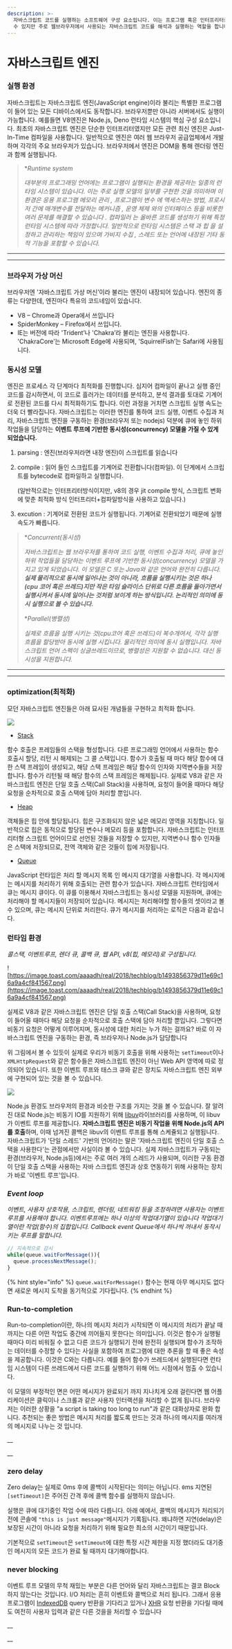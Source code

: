 ```yaml
---
description: >-
  자바스크립트 코드를 실행하는 소프트웨어 구성 요소입니다. 이는 프로그램 혹은 인터프리터를 말합니다. 서로다른 환경에서 여러 목적으로 사용될
  수 있지만 주로 웹브라우저에서 사용되는 자바스크립트 코드를 해석과 실행하는 역할을 합니다.
---
```


# 자바스크립트 엔진



### **실행 환경**

자바스크립트는 자바스크립트 엔진(JavaScript engine)이라 불리는 특별한 프로그램이 들어 있는 모든 디바이스에서도 동작합니다. 브라우저뿐만 아니라 서버에서도 실행이 가능합니다. 예를들면 V8엔진은 Node.js, Deno 런타임 시스템의 핵심 구성 요소입니다. 최초의 자바스크립트 엔진은 단순한 인터프리터였지만 모든 관련 최신 엔진은 Just-In-Time 컴파일을 사용합니다. 일반적으로 엔진은 여러 웹 브라우저 공급업체에서 개발하며 각각의 주요 브라우저가 있습니다. 브라우저에서 엔진은 DOM을 통해 렌더링 엔진과 함께 실행됩니다.

> \*_Runtime system_
>
> _대부분의 프로그래밍 언어에는 프로그램이 실행되는 환경을 제공하는 일종의 런타임 시스템이 있습니다. 이는 주로 실행 모델의 일부를 구현한 것을 의미하며 이 환경은 응용 프로그램 메모리 관리 , 프로그램이 변수 에 액세스하는 방법, 프로시저 간에 매개변수를 전달하는 메커니즘 , 운영 체제 와의 인터페이스 등을 비롯한 여러 문제를 해결할 수 있습니다 . 컴파일러 는 올바른 코드를 생성하기 위해 특정 런타임 시스템에 따라 가정합니다. 일반적으로 런타임 시스템은 스택 과 힙 을 설정하고 관리하는 책임이 있으며 가비지 수집 , 스레드 또는 언어에 내장된 기타 동적 기능을 포함할 수 있습니다._&#x20;

****

****

### 브라우저 가상 머신&#x20;

브라우저엔 '자바스크립트 가상 머신’이라 불리는 엔진이 내장되어 있습니다. 엔진의 종류는 다양한데, 엔진마다 특유의 코드네임이 있습니다.

* V8 – Chrome과 Opera에서 쓰입니다
* SpiderMonkey – Firefox에서 쓰입니다.
* IE는 버전에 따라 'Trident’나 'Chakra’라 불리는 엔진을 사용합니다. 'ChakraCore’는 Microsoft Edge에 사용되며, 'SquirrelFish’는 Safari에 사용됩니다.





### 동시성 모델&#x20;

엔진은 프로세스 각 단계마다 최적화를 진행합니다. 심지어 컴파일이 끝나고 실행 중인 코드를 감시하면서, 이 코드로 흘러가는 데이터를 분석하고, 분석 결과를 토대로 기계어로 전환된 코드를 다시 최적화하기도 합니다. 이런 과정을 거치면 스크립트 실행 속도는 더욱 더 빨라집니다. 자바스크립트는 이러한 엔진를 통하여 코드 실행, 이벤트 수집과 처리, 자바스크립트 엔진을 구동하는 환경(브라우저 또는 nodejs) 덕분에 큐에 놓인 하위 작업들을 담당하는 **이벤트 루프에 기반한 동시성(concurrency) 모델을 가질 수 있게 되었습니다.**

1. parsing : 엔진(브라우저라면 내장 엔진)이 스크립트를 읽습니다
2.  compile : 읽어 들인 스크립트를 기계어로 전환합니다(컴파일). 이 단계에서 스크립트를 bytecode로 컴파일하고 실행합니다.

    (일반적으로는 인터프리터방식이지만, v8의 경우 jit compile 방식, 스크립트 변화에 맞춘 최적화 방식 인터프리터+컴파일방식을 사용하고 있습니다.)
3. excution : 기계어로 전환된 코드가 실행됩니다. 기계어로 전환되었기 때문에 실행 속도가 빠릅니다.

> \*_Concurrent(동시성)_
>
> _자바스크립트는 웹 브라우저를 통하여 코드 실행, 이벤트 수집과 처리, 큐에 놓인 하위 작업들을 담당하는 이벤트 루프에 기반한 동시성(concurrency) 모델을 가지고 있게 되었습니다. 이 모델은 C 또는 Java와 같은 언어와 완전히 다릅니다. **실제 물리적으로 동시에 일어나는 것이 아니라, 흐름을 실행시키는 것은 하나(cpu 코어 혹은 쓰레드)지만 작은 타임 슬라이스 단위로 다른 흐름을 돌아가면서 실행시켜서 동시에 일어나는 것처럼 보이게 하는 방식입니다. 논리적인 의미에 동시 실행으로 볼 수 있습니다.**_
>
> \*_Parallel(병렬성)_
>
> _실제로 흐름을 실행 시키는 것(cpu코어 혹은 쓰레드)이 복수개여서, 각각 실행 흐름을 할당받아 동시에 실행 시킵니다. 물리적인 의미에 동시 실행입니다. 자바스크립트 언어 스펙이 싱글쓰레드이므로, 병렬성은 지원할 수 없습니다. 대신 동시성을 지원합니다._

****

****

### **optimization(최적화)**

모던 자바스크립트 엔진들은 아래 묘사된 개념들을 구현하고 최적화 합니다.



![](../.gitbook/assets/image.png)

* [Stack](https://developer.mozilla.org/ko/docs/Web/JavaScript/EventLoop#stack)&#x20;

함수 호출은 프레임들의 스택을 형성합니다. 다른 프로그래밍 언어에서 사용하는 함수 호출시 할당, 리턴 시 해제되는 그 콜 스택입니다. 함수가 호출될 때 마다 해당 함수에 대한 스택 프레임이 생성되고, 해당 스택 프레임은 해당 함수의 인자와 지역변수들을 저장합니다. 함수가 리턴될 때 해당 함수의 스택 프레임은 해제됩니다. 실제로 V8과 같은 자바스크립트 엔진은 단일 호출 스택(Call Stack)을 사용하며, 요청이 들어올 때마다 해당 요청을 순차적으로 호출 스택에 담아 처리할 뿐입니다.

* [Heap](https://developer.mozilla.org/ko/docs/Web/JavaScript/EventLoop#heap)&#x20;

객체들은 힙 안에 할당됩니다. 힙은 구조화되지 않은 넓은 메모리 영역을 지칭합니다. 일반적으로 힙은 동적으로 할당된 변수나 메모리 등을 포함합니다. 자바스크립트는 인터프리터형 스크립트 언어이므로 선언된 것들을 저장할 수 있지만, 지역변수나 함수 인자들은 스택에 저장되므로, 전역 객체와 같은 것들이 힙에 저장됩니다.

* [Queue](https://developer.mozilla.org/ko/docs/Web/JavaScript/EventLoop#queue)

JavaScript 런타임은 처리 할 메시지 목록 인 메시지 대기열을 사용합니다. 각 메시지에는 메시지를 처리하기 위해 호출되는 관련 함수가 있습니다. 자바스크립트 런타임에서 큐는 메시지 큐이다. 이 큐를 이용해서 자바스크립트는 동시성 모델을 지원하며, 큐에는 처리해야 할 메시지들이 저장되어 있습니다. 메시지는 처리해야할 함수들의 셋이라고 볼 수 있으며, 큐는 메시지 단위로 처리한다. 큐가 메시지를 처리하는 로직은 다음과 같습니다.







### 런타임 환경

_콜스택, 이벤트루프, 렌더 큐, 콜백 큐, 웹 API, v8(힙, 메모리)로 구성됩니다._

![https://image.toast.com/aaaadh/real/2018/techblog/b1493856379d11e69c16a9a4cf841567.png](https://image.toast.com/aaaadh/real/2018/techblog/b1493856379d11e69c16a9a4cf841567.png)

실제로 V8과 같은 자바스크립트 엔진은 단일 호출 스택(Call Stack)을 사용하며, 요청이 들어올 때마다 해당 요청을 순차적으로 호출 스택에 담아 처리할 뿐입니다. 그렇다면 비동기 요청은 어떻게 이루어지며, 동시성에 대한 처리는 누가 하는 걸까요? 바로 이 자바스크립트 엔진을 구동하는 환경, 즉 브라우저나 Node.js가 담당합니다

위 그림에서 볼 수 있듯이 실제로 우리가 비동기 호출을 위해 사용하는 `setTimeout`이나 `XMLHttpRequest`와 같은 함수들은 자바스크립트 엔진이 아닌 Web API 영역에 따로 정의되어 있습니다. 또한 이벤트 루프와 태스크 큐와 같은 장치도 자바스크립트 엔진 외부에 구현되어 있는 것을 볼 수 있습니다.



![](https://image.toast.com/aaaadh/real/2018/techblog/Bt5ywJrIEAAKJQt.jpg)

Node.js 환경도 브라우저의 환경과 비슷한 구조를 가지는 것을 볼 수 있습니다. 잘 알려진 대로 Node.js는 비동기 IO를 지원하기 위해 [libuv](https://libuv.org/)라이브러리를 사용하며, 이 libuv가 이벤트 루프를 제공합니다. **자바스크립트 엔진은 비동기 작업을 위해 Node.js의 API를 호출**하며, 이때 넘겨진 콜백은 libuv의 이벤트 루프를 통해 스케쥴되고 실행됩니다. 자바스크립트가 '단일 스레드' 기반의 언어라는 말은 '자바스크립트 엔진이 단일 호출 스택을 사용한다'는 관점에서만 사실이라 볼 수 있습니다. 실제 자바스크립트가 구동되는 환경(브라우저, Node.js등)에서는 주로 여러 개의 스레드가 사용되며, 이러한 구동 환경이 단일 호출 스택을 사용하는 자바 스크립트 엔진과 상호 연동하기 위해 사용하는 장치가 바로 '이벤트 루프'입니다.





### _Event loop_

_이벤트, 사용자 상호작용, 스크립트, 렌더링, 네트워킹 등을 조정하려면 사용자는 이벤트루프를 사용해야 합니다. 이벤트루프에는 하나 이상의 작업대기열이 있습니다 작업대기열이란 작업(함수)의 집합입니다. Callback event Queue에서 하나씩 꺼내서 동작시키는 루프를 말합니다._

```jsx
// 지속적으로 감시
while(queue.waitForMessage()){
  queue.processNextMessage();
}
```

{% hint style="info" %}
`queue.waitForMessage()` 함수는 현재 아무 메시지도 없다면 새로운 메시지 도착을 동기적으로 기다립니다.
{% endhint %}





### Run-to-completion

Run-to-completion이란, 하나의 메시지 처리가 시작되면 이 메시지의 처리가 끝날 때까지는 다른 어떤 작업도 중간에 끼어들지 못한다는 의미입니다. 이것은 함수가 실행될 때마다 미리 비워질 수 없고 다른 코드가 실행되기 전에 완전히 실행되며 함수가 조작하는 데이터를 수정할 수 있다는 사실을 포함하여 프로그램에 대한 추론을 할 때 좋은 속성을 제공합니다. 이것은 C와는 다릅니다. 예를 들어 함수가 쓰레드에서 실행된다면 런타임 시스템이 다른 쓰레드에서 다른 코드를 실행하기 위해 어느 시점에서 멈출 수 있습니다.

이 모델의 부정적인 면은 어떤 메시지가 완료되기 까지 지나치게 오래 걸린다면 웹 어플리케이션은 클릭이나 스크롤과 같은 사용자 인터랙션을 처리할 수 없게 됩니다. 브라우저는 이러한 상황을 "a script is taking too long to run"과 같은 대화상자로 완화 합니다. 추천되는 좋은 방법은 메시지 처리를 짧도록 만드는 것과 하나의 메시지를 여러개의 메시지로 나누는 것 입니다.

__

__

### zero delay

Zero delay는 실제로 0ms 후에 콜백이 시작된다는 의미는 아닙니다. `0`ms 지연된 `[setTimeout]`은 주어진 간격 후에 콜백 함수를 실행하지 않습니다.

실행은 큐에 대기중인 작업 수에 따라 다릅니다. 아래 예에서, 콜백의 메시지가 처리되기 전에 콘솔에 `"this is just message"`메시지가 기록됩니다. 왜냐하면 지연(delay)은 보장된 시간이 아니라 요청을 처리하기 위해 필요한 최소의 시간이기 때문입니다.

기본적으로 `setTimeout`은 `setTimeout`에 대한 특정 시간 제한을 지정 했더라도 대기중인 메시지의 모든 코드가 완료 될 때까지 대기해야합니다.





### never blocking

이벤트 루프 모델의 무척 재밌는 부분은 다른 언어와 달리 자바스크립트는 결코 Block하지 않는다는 것입니다. I/O 처리는 흔히 이벤트와 콜백으로 처리 됩니다. 그래서 응용프로그램이 [IndexedDB](https://developer.mozilla.org/ko/docs/Web/API/IndexedDB\_API) query 반환을 기다리고 있거나 [XHR](https://developer.mozilla.org/ko/docs/Web/API/XMLHttpRequest) 요청 반환을 기다릴 때에도 여전히 사용자 입력과 같은 다른 것을을 처리할 수 있습니다

__

__
